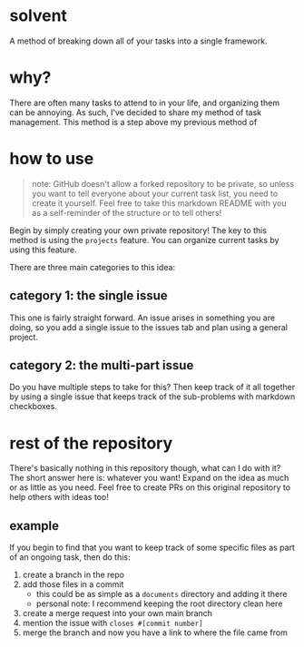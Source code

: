 # solvent

A method of breaking down all of your tasks into a single framework.


# why?

There are often many tasks to attend to in your life, and organizing them 
can be annoying. As such, I've decided to share my method of task management.
This method is a step above my previous method of 


# how to use

> note: GitHub doesn't allow a forked repository to be private, so unless you want
> to tell everyone about your current task list, you need to create it yourself.
> Feel free to take this markdown README with you as a self-reminder of the
> structure or to tell others!

Begin by simply creating your own private repository! The key to this method
is using the `projects` feature. You can organize current tasks by using
this feature.

There are three main categories to this idea:

## category 1: the single issue

This one is fairly straight forward. An issue arises in something you are 
doing, so you add a single issue to the issues tab and plan using a general project.

## category 2: the multi-part issue

Do you have multiple steps to take for this? Then keep track of it all together
by using a single issue that keeps track of the sub-problems with markdown
checkboxes.


# rest of the repository

There's basically nothing in this repository though, what can I do with it?
The short answer here is: whatever you want! Expand on the idea as much or as
little as you need. Feel free to create PRs on this original repository to
help others with ideas too!

## example
If you begin to find that you want to keep track of some specific files as
part of an ongoing task, then do this:

1. create a branch in the repo
2. add those files in a commit
    - this could be as simple as a `documents` directory and adding it there
    - personal note: I recommend keeping the root directory clean here
3. create a merge request into your own main branch
4. mention the issue with `closes #[commit number]`
5. merge the branch and now you have a link to where the file came from
